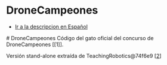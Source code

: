 # DroneCampeones
* [Ir a la descripcion en Español](#spanish)


<a name="spanish"/>
# DroneCampeones
Código del gato oficial del concurso de DroneCampeones [[1]].

Versión stand-alone extraída de TeachingRobotics@74f6e9 [[2]]


[1]: http://jderobot.org/Campeonato-programacion-de-robots
[2]: https://github.com/RoboticsURJC/JdeRobot-TeachingRobotics/tree/74f6e958801fa00d38d0578809687064178f3b43/src/cat_py
